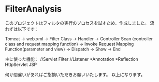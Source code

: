 # FilterAnalysis

このプロジェクトはフィルタの実行のプロセスを試すため、作成しました。
流れずは以下です：

Tomcat ->
web.xml ->
Filter Class ->
Handler ->
Controller Scan (controller class and request mapping function) ->
Invoke Request Mapping Function(parameter and view) ->
Dispatch ->
Show ->
End

主に使った機能：
//Servlet 
Filter
//Listener
*Annotation
*Reflection
HttpServlet
JSP

何か間違いがあればご指摘いただきお願いいたします。
以上になります。
